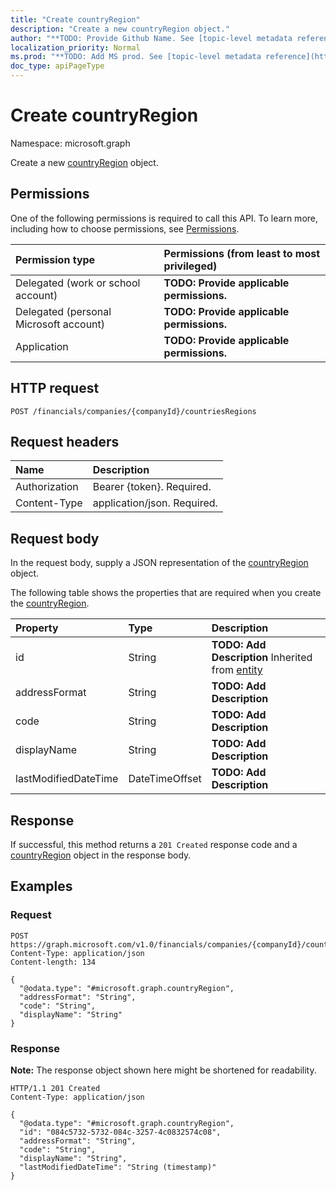 ```yaml
---
title: "Create countryRegion"
description: "Create a new countryRegion object."
author: "**TODO: Provide Github Name. See [topic-level metadata reference](https://msgo.azurewebsites.net/add/document/guidelines/metadata.html#topic-level-metadata)**"
localization_priority: Normal
ms.prod: "**TODO: Add MS prod. See [topic-level metadata reference](https://msgo.azurewebsites.net/add/document/guidelines/metadata.html#topic-level-metadata)**"
doc_type: apiPageType
---
```


# Create countryRegion
Namespace: microsoft.graph



Create a new [countryRegion](../resources/countryregion.md) object.

## Permissions
One of the following permissions is required to call this API. To learn more, including how to choose permissions, see [Permissions](/graph/permissions-reference).

|Permission type|Permissions (from least to most privileged)|
|:---|:---|
|Delegated (work or school account)|**TODO: Provide applicable permissions.**|
|Delegated (personal Microsoft account)|**TODO: Provide applicable permissions.**|
|Application|**TODO: Provide applicable permissions.**|

## HTTP request

<!-- {
  "blockType": "ignored"
}
-->
``` http
POST /financials/companies/{companyId}/countriesRegions
```

## Request headers
|Name|Description|
|:---|:---|
|Authorization|Bearer {token}. Required.|
|Content-Type|application/json. Required.|

## Request body
In the request body, supply a JSON representation of the [countryRegion](../resources/countryregion.md) object.

The following table shows the properties that are required when you create the [countryRegion](../resources/countryregion.md).

|Property|Type|Description|
|:---|:---|:---|
|id|String|**TODO: Add Description** Inherited from [entity](../resources/entity.md)|
|addressFormat|String|**TODO: Add Description**|
|code|String|**TODO: Add Description**|
|displayName|String|**TODO: Add Description**|
|lastModifiedDateTime|DateTimeOffset|**TODO: Add Description**|



## Response

If successful, this method returns a `201 Created` response code and a [countryRegion](../resources/countryregion.md) object in the response body.

## Examples

### Request
<!-- {
  "blockType": "request",
  "name": "create_countryregion_from_"
}
-->
``` http
POST https://graph.microsoft.com/v1.0/financials/companies/{companyId}/countriesRegions
Content-Type: application/json
Content-length: 134

{
  "@odata.type": "#microsoft.graph.countryRegion",
  "addressFormat": "String",
  "code": "String",
  "displayName": "String"
}
```


### Response
**Note:** The response object shown here might be shortened for readability.
<!-- {
  "blockType": "response",
  "truncated": true,
  "@odata.type": "microsoft.graph.countryRegion"
}
-->
``` http
HTTP/1.1 201 Created
Content-Type: application/json

{
  "@odata.type": "#microsoft.graph.countryRegion",
  "id": "084c5732-5732-084c-3257-4c0832574c08",
  "addressFormat": "String",
  "code": "String",
  "displayName": "String",
  "lastModifiedDateTime": "String (timestamp)"
}
```

